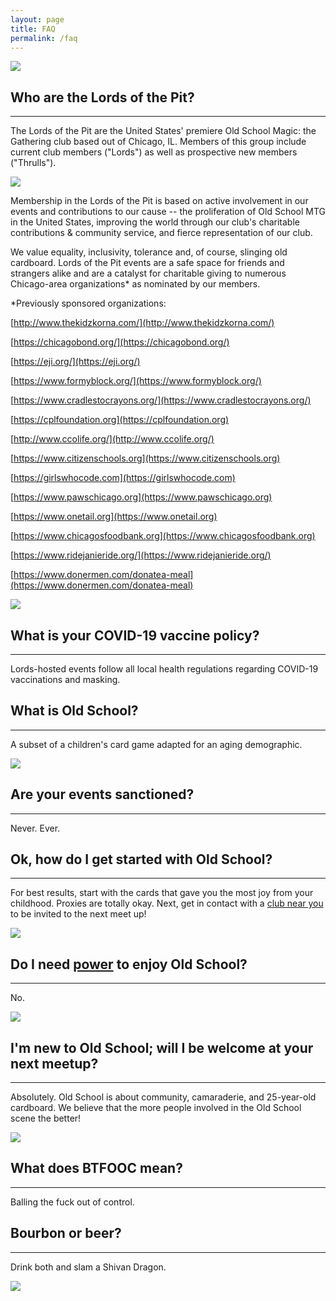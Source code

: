 ```yaml
---
layout: page
title: FAQ
permalink: /faq
---
```


![](/assets/images/site/faq.jpg)

## Who are the Lords of the Pit?

---

The Lords of the Pit are the United States' premiere Old School Magic: the Gathering club based out of Chicago, IL. Members of this group include current club members ("Lords") as well as prospective new members ("Thrulls").

![](/assets/images/2019/08/lotp.jpg)

Membership in the Lords of the Pit is based on active involvement in our events and contributions to our cause -- the proliferation of Old School MTG in the United States, improving the world through our club's charitable contributions & community service, and fierce representation of our club.

We value equality, inclusivity, tolerance and, of course, slinging old cardboard. Lords of the Pit events are a safe space for friends and strangers alike and are a catalyst for charitable giving to numerous Chicago-area organizations* as nominated by our members.

*Previously sponsored organizations:

[http://www.thekidzkorna.com/](http://www.thekidzkorna.com/)

[https://chicagobond.org/](https://chicagobond.org/)

[https://eji.org/](https://eji.org/)

[https://www.formyblock.org/](https://www.formyblock.org/)

[https://www.cradlestocrayons.org/](https://www.cradlestocrayons.org/)

[https://cplfoundation.org](https://cplfoundation.org)

[http://www.ccolife.org/](http://www.ccolife.org/)

[https://www.citizenschools.org](https://www.citizenschools.org)

[https://girlswhocode.com](https://girlswhocode.com)

[https://www.pawschicago.org](https://www.pawschicago.org)

[https://www.onetail.org](https://www.onetail.org)

[https://www.chicagosfoodbank.org](https://www.chicagosfoodbank.org)

[https://www.ridejanieride.org/](https://www.ridejanieride.org/)

[https://www.donermen.com/donatea-meal](https://www.donermen.com/donatea-meal)

![](/assets/images/2019/09/OSPB19LOTPFront.jpg)

## What is your COVID-19 vaccine policy?

---

Lords-hosted events follow all local health regulations regarding COVID-19 vaccinations and masking.

## What is Old School?

---

A subset of a children's card game adapted for an aging demographic.

![](/assets/images/2019/11/IMG_20191109_154113-1.jpg)

## Are your events sanctioned?

---

Never. Ever.

## Ok, how do I get started with Old School?

---

For best results, start with the cards that gave you the most joy from your childhood. Proxies are totally okay. Next, get in contact with a [club near you](/clubs) to be invited to the next meet up!

![](/assets/images/site/boiler-room.jpg)


## Do I need [power](https://en.wikipedia.org/wiki/Power_Nine) to enjoy Old School?

---

No.

![](/assets/images/2019/11/IMG_7946.jpg)

## I'm new to Old School; will I be welcome at your next meetup?

---

Absolutely. Old School is about community, camaraderie, and 25-year-old cardboard. We believe that the more people involved in the Old School scene the better!

![](/assets/images/2019/11/IMG-4935.JPG.png)

## What does BTFOOC mean?

---

Balling the fuck out of control.

## Bourbon or beer?

---

Drink both and slam a Shivan Dragon.

![](/assets/images/2019/12/LOTPtoydrive2019.jpg)
